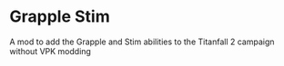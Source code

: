 # Grapple Stim
A mod to add the Grapple and Stim abilities to the Titanfall 2 campaign without VPK modding
